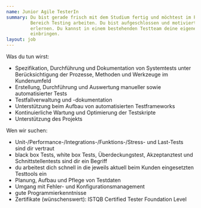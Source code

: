 ```yaml
---
name: Junior Agile TesterIn
summary: Du bist gerade frisch mit dem Studium fertig und möchtest im Projektgeschäft im 
         Bereich Testing arbeiten. Du bist aufgeschlossen und motiviert neue Themen zu 
         erlernen. Du kannst in einem bestehenden Testteam deine eigenen Erfahrungen 
         einbringen.
layout: job
---
```

Was du tun wirst:

* Spezifikation, Durchführung und Dokumentation von Systemtests unter 
  Berücksichtigung der Prozesse, Methoden und Werkzeuge im Kundenumfeld
* Erstellung, Durchführung und Auswertung manueller sowie automatisierter Tests
* Testfallverwaltung und -dokumentation
* Unterstützung beim Aufbau von automatisierten Testframeworks
* Kontinuierliche Wartung und Optimierung der Testskripte
* Unterstützung des Projekts

Wen wir suchen:

* Unit-/Performance-/Integrations-/Funktions-/Stress- und Last-Tests sind dir 
  vertraut
* black box Tests, white box Tests, Überdeckungstest, Akzeptanztest und 
  Schnittstellentests sind dir ein Begriff
* du arbeitest dich schnell in die jeweils aktuell beim Kunden eingesetzten 
  Testtools ein
* Planung, Aufbau und Pflege von Testdaten
* Umgang mit Fehler- und Konfigurationsmanagement
* gute Programmierkenntnisse
* Zertifikate (wünschenswert): ISTQB Certified Tester Foundation Level
